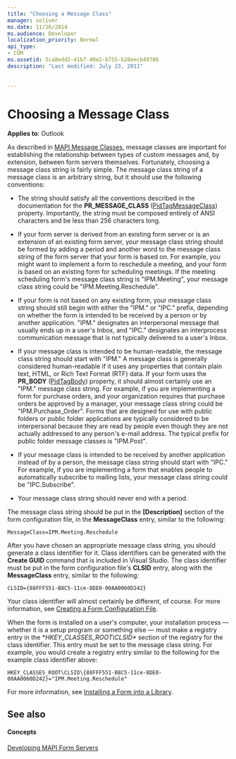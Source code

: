 ```yaml
---
title: "Choosing a Message Class"
manager: soliver
ms.date: 11/16/2014
ms.audience: Developer
localization_priority: Normal
api_type:
- COM
ms.assetid: 5ca8edd2-41b7-40e2-b755-b28eecb49786
description: "Last modified: July 23, 2011"
 
 
---
```


# Choosing a Message Class

  
  
**Applies to**: Outlook 
  
As described in [MAPI Message Classes](mapi-message-classes.md), message classes are important for establishing the relationship between types of custom messages and, by extension, between form servers themselves. Fortunately, choosing a message class string is fairly simple. The message class string of a message class is an arbitrary string, but it should use the following conventions:
  
- The string should satisfy all the conventions described in the documentation for the **PR_MESSAGE_CLASS** ([PidTagMessageClass](pidtagmessageclass-canonical-property.md)) property. Importantly, the string must be composed entirely of ANSI characters and be less than 256 characters long.
    
- If your form server is derived from an existing form server or is an extension of an existing form server, your message class string should be formed by adding a period and another word to the message class string of the form server that your form is based on. For example, you might want to implement a form to reschedule a meeting, and your form is based on an existing form for scheduling meetings. If the meeting scheduling form's message class string is "IPM.Meeting", your message class string could be "IPM.Meeting.Reschedule".
    
- If your form is not based on any existing form, your message class string should still begin with either the "IPM." or "IPC." prefix, depending on whether the form is intended to be received by a person or by another application. "IPM." designates an interpersonal message that usually ends up in a user's Inbox, and "IPC." designates an interprocess communication message that is not typically delivered to a user's Inbox.
    
- If your message class is intended to be human-readable, the message class string should start with "IPM." A message class is generally considered human-readable if it uses any properties that contain plain text, HTML, or Rich Text Format (RTF) data. If your form uses the **PR_BODY** ([PidTagBody](pidtagbody-canonical-property.md)) property, it should almost certainly use an "IPM." message class string. For example, if you are implementing a form for purchase orders, and your organization requires that purchase orders be approved by a manager, your message class string could be "IPM.Purchase_Order". Forms that are designed for use with public folders or public folder applications are typically considered to be interpersonal because they are read by people even though they are not actually addressed to any person's e-mail address. The typical prefix for public folder message classes is "IPM.Post". 
    
- If your message class is intended to be received by another application instead of by a person, the message class string should start with "IPC." For example, if you are implementing a form that enables people to automatically subscribe to mailing lists, your message class string could be "IPC.Subscribe".
    
- Your message class string should never end with a period.
    
The message class string should be put in the **[Description]** section of the form configuration file, in the **MessageClass** entry, similar to the following: 
  
 `MessageClass=IPM.Meeting.Reschedule`
  
After you have chosen an appropriate message class string, you should generate a class identifier for it. Class identifiers can be generated with the **Create GUID** command that is included in Visual Studio. The class identifier must be put in the form configuration file's **CLSID** entry, along with the **MessageClass** entry, similar to the following: 
  
 `CLSID={88FFF551-B8C5-11ce-8DE0-00AA0060D242}`
  
Your class identifier will almost certainly be different, of course. For more information, see [Creating a Form Configuration File](creating-a-form-configuration-file.md).
  
When the form is installed on a user's computer, your installation process — whether it is a setup program or something else — must make a registry entry in the **HKEY_CLASSES_ROOT\CLSID\** section of the registry for the class identifier. This entry must be set to the message class string. For example, you would create a registry entry similar to the following for the example class identifier above: 
  
 `HKEY_CLASSES_ROOT\CLSID\{88FFF551-B8C5-11ce-8DE0-00AA0060D242}="IPM.Meeting.Reschedule"`
  
For more information, see [Installing a Form into a Library](installing-a-form-into-a-library.md).
  
## See also

#### Concepts

[Developing MAPI Form Servers](developing-mapi-form-servers.md)


